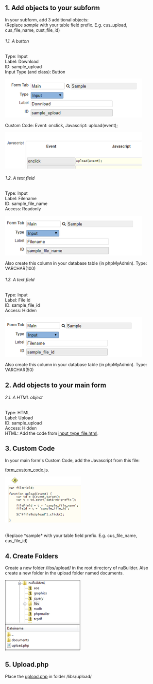 ## 1. Add objects to your subform

In your subform, add 3 additional objects:<br />
(Replace *sample* with your table field prefix. E.g. cus_upload, cus_file_name, cust_file_id)

###### 1.1. A button

Type: Input<br />
Label: Download<br />
ID: sample_upload<br />
Input Type (and class): Button<br />

<p align="left">
  <img src="screenshots/sample_upload_button.png" width="450">
</p>

Custom Code: Event: onclick, Javascript: upload(event);<br />

<p align="left">
  <img src="screenshots/button_onclick.png" width="450">
</p>

###### 1.2. A text field

Type: Input<br />
Label: Filename<br />
ID: sample_file_name<br />
Access: Readonly<br />

<p align="left">
  <img src="screenshots/sample_file_name.png" width="450">
</p>

Also create this column in your database table (in phpMyAdmin). Type: VARCHAR(100)

###### 1.3. A text field

Type: Input<br />
Label: File Id<br />
ID: sample_file_id<br />
Access: Hidden<br />

<p align="left">
  <img src="screenshots/sample_file_id.png" width="450">
</p>

Also create this column in your database table (in phpMyAdmin). Type: VARCHAR(50)

## 2. Add objects to your main form

###### 2.1. A HTML object

Type: HTML<br />
Label: Upload<br />
ID: sample_upload<br />
Access: Hidden<br />
HTML: Add the code from [input_type_file.html](input_type_file.html).

## 3. Custom Code

In your main form's Custom Code, add the Javascript from this file: 

[form_custom_code.js](form_custom_code.js).

<p align="left">
  <img src="screenshots/form_custom_code.png" width="250">
</p>

<br />
(Replace *sample* with your table field prefix. E.g. cus_file_name, cus_file_id)

## 4. Create Folders

Create a new folder /libs/upload/ in the root directory of nuBuilder. Also create a new folder in the upload folder named documents.

<p align="left">
  <img src="screenshots/folders.png" width="250">
</p>

## 5. Upload.php

Place the [upload.php](upload.php) in folder /libs/upload/
